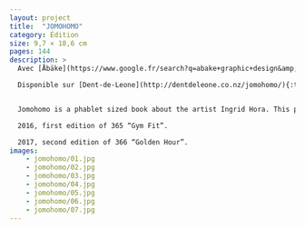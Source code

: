 ```yaml
---
layout: project
title:  "JOMOHOMO"
category: Édition
size: 9,7 × 18,6 cm
pages: 144
description: >
  Avec [Åbäke](https://www.google.fr/search?q=abake+graphic+design&amp;source=lnms&amp;tbm=isch&amp;sa=X&amp;ved=0ahUKEwinnJiDyqvTAhXByRoKHXiuCegQ_AUICCgB){:target="_blank"}.  

  Disponible sur [Dent-de-Leone](http://dentdeleone.co.nz/jomohomo/){:target="_blank"}.  


  Jomohomo is a phablet sized book about the artist Ingrid Hora. This project looks at why we both believe in *FOMO (Fear Of Missing Out)*  and *JOMO (Joy Of Missing Out)* since we were freed into the slavery of leisure guilt. Limited to 365 for each edition, Jomohomo is a 24h long publication during which it is not certain we gained anything at having 8 hours of work, 8 hours of rest and… 8 hours of the rest.  

  2016, first edition of 365 “Gym Fit”.  

  2017, second edition of 366 “Golden Hour”.
images: 
    - jomohomo/01.jpg
    - jomohomo/02.jpg
    - jomohomo/03.jpg
    - jomohomo/04.jpg
    - jomohomo/05.jpg
    - jomohomo/06.jpg
    - jomohomo/07.jpg
---
```

